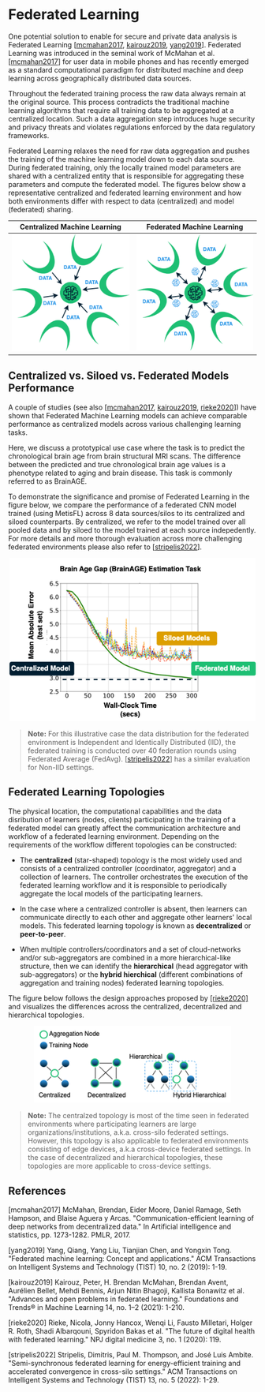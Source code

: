 Federated Learning
=============================

One potential solution to enable for secure and private data analysis is Federated Learning [[mcmahan2017](#mcmahan2017), [kairouz2019](#kairouz2019), [yang2019](#yang2019)]. Federated Learning was introduced in the seminal work of McMahan et al. [[mcmahan2017](#mcmahan2017)] for user data in mobile phones and has recently emerged as a standard computational paradigm for distributed machine and deep learning across geographically distributed data sources. 

Throughout the federated training process the raw data always remain at the original source. This process contradicts the traditional machine learning algorithms that require all training data to be aggregated at a centralized location. Such a data aggregation step introduces huge security and privacy threats and violates regulations enforced by the data regulatory frameworks.

Federated Learning relaxes the need for raw data aggregation and pushes the training of the machine learning model down to each data source. During federated training, only the locally trained model parameters are shared with a centralized entity that is responsible for aggregating these parameters and compute the federated model. The figures below show a representative centralized and federated learning environment and how both environments differ with respect to data (centralized) and model (federated) sharing.

<div align="center">

| Centralized Machine Learning   |      Federated Machine Learning      |
|:----------:|:-------------:|
| ![Exchanging Data](../img/CentralizedMachineLearning.png) |  ![Exchanging Models](../img/FederatedMachineLearning.png) |

</div>

## Centralized vs. Siloed vs. Federated Models Performance
A couple of studies (see also [[mcmahan2017](#mcmahan2017), [kairouz2019](#kairouz2019), [rieke2020](#yang2020)]) have shown that Federated Machine Learning models can achieve comparable performance as centralized models across various challenging learning tasks. 

Here, we discuss a prototypical use case where the task is to predict the chronological brain age from brain structural MRI scans. The difference between the predicted and true chronological brain age values is a phenotype related to aging and brain disease. This task is commonly referred to as BrainAGE. 

To demonstrate the significance and promise of Federated Learning in the figure below, we compare the performance of a federated CNN model trained (using MetisFL) across 8 data sources/silos to its centralized and siloed counterparts. By centralized, we refer to the model trained over all pooled data and by siloed to the model trained at each source indepedently. For more details and more thorough evaluation across more challenging federated environments please also refer to [[stripelis2022](#stripelis2022)].

<div align="center">
 <img 
    src="../img/CentralizedvsSiloedvsFederated-BrainAGE.png" width="500px", alt="Centralized vs. Federated vs. Siloed BrainAGE models.">
</div>

> **Note:** For this illustrative case the data distribution for the federated environment is Independent and Identically Distributed (IID), the federated training is conducted over 40 federation rounds using Federated Average (FedAvg). [[stripelis2022](#stripelis2022)] has a similar evaluation for Non-IID settings.

## Federated Learning Topologies
The physical location, the computational capabilities and the data disribution of learners (nodes, clients) participating in the training of a federated model can greatly affect the communication architecture and workflow of a federated learning environment. Depending on the requirements of the workflow different topologies can be constructed:

* The **centralized** (star-shaped) topology is the most widely used and consists of a centralized controller (coordinator, aggregator) and a collection of learners. The controller orchestrates the execution of the federated learning workflow and it is responsible to periodically aggregate the local models of the participating learners.

* In the case where a centralized controller is absent, then learners can communicate directly to each other and aggregate other learners' local models. This federated learning topology is known as **decentralized** or **peer-to-peer**.

* When multiple controllers/coordinators and a set of cloud-networks and/or sub-aggregators are combined in a more hierarchical-like structure, then we can identify the **hierarchical** (head aggregator with sub-aggregators) or the **hybrid hierchical** (different combinations of aggregation and training nodes) federated learning topologies. 

The figure below follows the design approaches proposed by [[rieke2020]](#rieke2020) and visualizes the differences across the centralized, decentralized and hierarchical topologies.

<div align="center">
 <img name="components_overview" 
 src="../img/../img/FederatedLearningTopologies.png" width="400px", alt="Federated Learning Topologies.">
</div>


> **Note:** The centralzed topology is most of the time seen in federated environments where participating learners are large organizations/institutions, a.k.a. cross-silo federated settings. However, this topology is also applicable to federated environments consisting of edge devices, a.k.a cross-device federated settings. In the case of decentralized and hierarchical topologies, these topologies are more applicable to cross-device settings.


## References

<a name="mcmahan2017">[mcmahan2017]</a> McMahan, Brendan, Eider Moore, Daniel Ramage, Seth Hampson, and Blaise Aguera y Arcas. "Communication-efficient learning of deep networks from decentralized data." In Artificial intelligence and statistics, pp. 1273-1282. PMLR, 2017.

<a name="yang2019">[yang2019]</a> Yang, Qiang, Yang Liu, Tianjian Chen, and Yongxin Tong. "Federated machine learning: Concept and applications." ACM Transactions on Intelligent Systems and Technology (TIST) 10, no. 2 (2019): 1-19.

<a name="kairouz2019">[kairouz2019]</a> Kairouz, Peter, H. Brendan McMahan, Brendan Avent, Aurélien Bellet, Mehdi Bennis, Arjun Nitin Bhagoji, Kallista Bonawitz et al. "Advances and open problems in federated learning." Foundations and Trends® in Machine Learning 14, no. 1–2 (2021): 1-210.

<a name="rieke2020">[rieke2020]</a> Rieke, Nicola, Jonny Hancox, Wenqi Li, Fausto Milletari, Holger R. Roth, Shadi Albarqouni, Spyridon Bakas et al. "The future of digital health with federated learning." NPJ digital medicine 3, no. 1 (2020): 119.

<a name="stripelis2022">[stripelis2022]</a> Stripelis, Dimitris, Paul M. Thompson, and José Luis Ambite. "Semi-synchronous federated learning for energy-efficient training and accelerated convergence in cross-silo settings." ACM Transactions on Intelligent Systems and Technology (TIST) 13, no. 5 (2022): 1-29.

